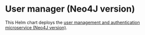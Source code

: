 # User manager (Neo4J version)

This Helm chart deploys the [user management and authentication microservice (Neo4J version)](https://github.com/maximemoreillon/user_manager).
